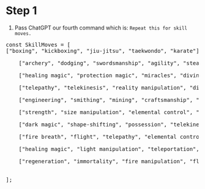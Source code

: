 # Step 1
1) Pass ChatGPT our fourth command which is:  ```Repeat this for skill moves.```

<pre>const SkillMoves = [
["boxing", "kickboxing", "jiu-jitsu", "taekwondo", "karate"],

    ["archery", "dodging", "swordsmanship", "agility", "stealth"],

    ["healing magic", "protection magic", "miracles", "divine intervention", "precognition"],

    ["telepathy", "telekinesis", "reality manipulation", "dimensional travel", "omnipotence"],

    ["engineering", "smithing", "mining", "craftsmanship", "strength"],

    ["strength", "size manipulation", "elemental control", "shape-shifting", "stamina"],

    ["dark magic", "shape-shifting", "possession", "telekinesis", "illusions"],

    ["fire breath", "flight", "telepathy", "elemental control", "shape-shifting"],

    ["healing magic", "light manipulation", "teleportation", "shape-shifting", "telepathy"],

    ["regeneration", "immortality", "fire manipulation", "flight", "telepathy"],


];</pre>
